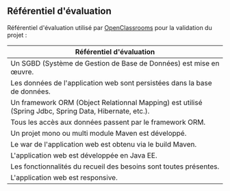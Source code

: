 ## Référentiel d'évaluation

Référentiel d'évaluation utilisé par [OpenClassrooms](https://openclassrooms.com/fr/) pour la validation du projet :  

| Référentiel d'évaluation |
| --- |
| Un SGBD (Système de Gestion de Base de Données) est mise en œuvre. |
| Les données de l'application web sont persistées dans la base de données. |
| Un framework ORM (Object Relationnal Mapping) est utilisé (Spring Jdbc, Spring Data, Hibernate, etc.). |
| Tous les accès aux données passent par le framework ORM. |
| Un projet mono ou multi module Maven est développé. |
| Le war de l'application web est obtenu via le build Maven. |
| L'application web est développée en Java EE. |
| Les fonctionnalités du recueil des besoins sont toutes présentes. |
| L'application web est responsive. |